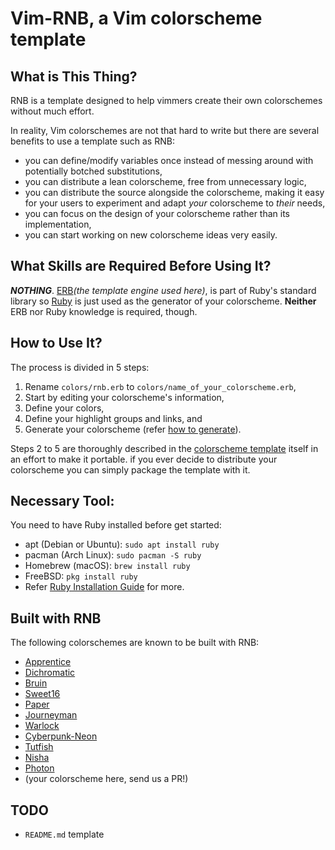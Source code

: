 # Vim-RNB, a Vim colorscheme template

## What is This Thing?

RNB is a template designed to help vimmers create their own colorschemes without much effort.

In reality, Vim colorschemes are not that hard to write but there are several benefits to use a template such as RNB:

* you can define/modify variables once instead of messing around with potentially botched substitutions,
* you can distribute a lean colorscheme, free from unnecessary logic,
* you can distribute the source alongside the colorscheme, making it easy for your users to experiment and adapt *your* colorscheme to *their* needs,
* you can focus on the design of your colorscheme rather than its implementation,
* you can start working on new colorscheme ideas very easily.

## What Skills are Required Before Using It?

**_NOTHING_**. [ERB](https://ruby-doc.org/stdlib-2.6.3/libdoc/erb/rdoc/index.html)*(the template engine used here)*, is part of Ruby's standard library so [Ruby](https://www.ruby-lang.org/) is just used as the generator of your colorscheme. **Neither** ERB nor Ruby knowledge is required, though.

## How to Use It?

The process is divided in 5 steps:

1. Rename `colors/rnb.erb` to `colors/name_of_your_colorscheme.erb`,
2. Start by editing your colorscheme's information,
3. Define your colors,
4. Define your highlight groups and links, and 
5. Generate your colorscheme (refer [how to generate](https://github.com/romainl/vim-rnb/blob/009cedd755ae1eeabe8842a320035f73459d39dd/colors/rnb.erb#L242)).

Steps 2 to 5 are thoroughly described in the [colorscheme template](https://github.com/romainl/vim-rnb/blob/master/colors/rnb.erb) itself in an effort to make it portable.
if you ever decide to distribute your colorscheme you can simply package the template with it.

## Necessary Tool:

You need to have Ruby installed before get started: 
- apt (Debian or Ubuntu): `sudo apt install ruby`  
- pacman (Arch Linux): `sudo pacman -S ruby`
- Homebrew (macOS): `brew install ruby`
- FreeBSD: `pkg install ruby`
- Refer [Ruby Installation Guide](https://www.ruby-lang.org/en/documentation/installation/#package-management-systems) for more.

## Built with RNB

The following colorschemes are known to be built with RNB:

* [Apprentice](https://github.com/romainl/Apprentice)
* [Dichromatic](https://github.com/romainl/vim-dichromatic)
* [Bruin](https://git.sr.ht/~romainl/vim-bruin)
* [Sweet16](https://github.com/romainl/vim-sweet16)
* [Paper](https://github.com/swalladge/paper.vim)
* [Journeyman](https://github.com/markeganfuller/vim-journeyman)
* [Warlock](https://github.com/hardselius/warlock)
* [Cyberpunk-Neon](https://github.com/Roboron3042/Cyberpunk-Neon)
* [Tutfish](https://github.com/benwr/tuftish)
* [Nisha](https://github.com/heraldofsolace/nisha-vim)
* [Photon](https://github.com/axvr/photon.vim)
* (your colorscheme here, send us a PR!)

## TODO

* `README.md` template


[//]: # ( Vim: set spell spelllang=en: )
